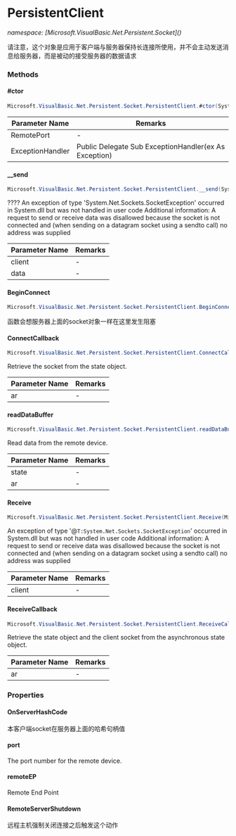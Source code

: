 ﻿# PersistentClient
_namespace: [Microsoft.VisualBasic.Net.Persistent.Socket](<a href="#" onClick="load('/docs/Microsoft.VisualBasic.Net.Persistent.Socket/index.md')"></a>)_

请注意，这个对象是应用于客户端与服务器保持长连接所使用，并不会主动发送消息给服务器，而是被动的接受服务器的数据请求



### Methods

#### #ctor
```csharp
Microsoft.VisualBasic.Net.Persistent.Socket.PersistentClient.#ctor(System.String,System.Int32,Microsoft.VisualBasic.Net.Abstract.ExceptionHandler)
```


|Parameter Name|Remarks|
|--------------|-------|
|RemotePort|-|
|ExceptionHandler|Public Delegate Sub ExceptionHandler(ex As Exception)|


#### __send
```csharp
Microsoft.VisualBasic.Net.Persistent.Socket.PersistentClient.__send(System.Net.Sockets.Socket,System.String)
```
????
 An exception of type 'System.Net.Sockets.SocketException' occurred in System.dll but was not handled in user code
 Additional information: A request to send or receive data was disallowed because the socket is not connected and
 (when sending on a datagram socket using a sendto call) no address was supplied

|Parameter Name|Remarks|
|--------------|-------|
|client|-|
|data|-|


#### BeginConnect
```csharp
Microsoft.VisualBasic.Net.Persistent.Socket.PersistentClient.BeginConnect
```
函数会想服务器上面的socket对象一样在这里发生阻塞

#### ConnectCallback
```csharp
Microsoft.VisualBasic.Net.Persistent.Socket.PersistentClient.ConnectCallback(System.IAsyncResult)
```
Retrieve the socket from the state object.

|Parameter Name|Remarks|
|--------------|-------|
|ar|-|


#### readDataBuffer
```csharp
Microsoft.VisualBasic.Net.Persistent.Socket.PersistentClient.readDataBuffer(Microsoft.VisualBasic.Net.Persistent.Socket.PersistentClient.StateObject,System.IAsyncResult)
```
Read data from the remote device.

|Parameter Name|Remarks|
|--------------|-------|
|state|-|
|ar|-|


#### Receive
```csharp
Microsoft.VisualBasic.Net.Persistent.Socket.PersistentClient.Receive(Microsoft.VisualBasic.Net.Persistent.Socket.PersistentClient.StateObject)
```
An exception of type '@``T:System.Net.Sockets.SocketException``' occurred in System.dll but was not handled in user code
 Additional information: A request to send or receive data was disallowed because the socket is not connected and
 (when sending on a datagram socket using a sendto call) no address was supplied

|Parameter Name|Remarks|
|--------------|-------|
|client|-|


#### ReceiveCallback
```csharp
Microsoft.VisualBasic.Net.Persistent.Socket.PersistentClient.ReceiveCallback(System.IAsyncResult)
```
Retrieve the state object and the client socket from the asynchronous state object.

|Parameter Name|Remarks|
|--------------|-------|
|ar|-|



### Properties

#### OnServerHashCode
本客户端socket在服务器上面的哈希句柄值
#### port
The port number for the remote device.
#### remoteEP
Remote End Point
#### RemoteServerShutdown
远程主机强制关闭连接之后触发这个动作
